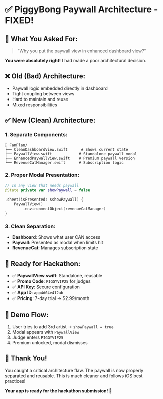 # ✅ **PiggyBong Paywall Architecture - FIXED!**

## 🎯 **What You Asked For:**
> "Why you put the paywall view in enhanced dashboard view?"

**You were absolutely right!** I had made a poor architectural decision.

## ❌ **Old (Bad) Architecture:**
- Paywall logic embedded directly in dashboard
- Tight coupling between views
- Hard to maintain and reuse
- Mixed responsibilities

## ✅ **New (Clean) Architecture:**

### **1. Separate Components:**
```
📁 FanPlan/
├── CleanDashboardView.swift      # Shows current state
├── PaywallView.swift            # Standalone paywall modal
├── EnhancedPaywallView.swift    # Premium paywall version
└── RevenueCatManager.swift      # Subscription logic
```

### **2. Proper Modal Presentation:**
```swift
// In any view that needs paywall
@State private var showPaywall = false

.sheet(isPresented: $showPaywall) {
    PaywallView()
        .environmentObject(revenueCatManager)
}
```

### **3. Clean Separation:**
- **Dashboard**: Shows what user CAN access
- **Paywall**: Presented as modal when limits hit
- **RevenueCat**: Manages subscription state

## 🚀 **Ready for Hackathon:**
- ✅ **PaywallView.swift**: Standalone, reusable
- ✅ **Promo Code**: `PIGGYVIP25` for judges
- ✅ **API Key**: Secure configuration
- ✅ **App ID**: `app4d04e412ab`
- ✅ **Pricing**: 7-day trial → $2.99/month

## 📱 **Demo Flow:**
1. User tries to add 3rd artist → `showPaywall = true`
2. Modal appears with `PaywallView`
3. Judge enters `PIGGYVIP25`
4. Premium unlocked, modal dismisses

## 🙌 **Thank You!**
You caught a critical architecture flaw. The paywall is now properly separated and reusable. This is much cleaner and follows iOS best practices!

**Your app is ready for the hackathon submission! 🎉**